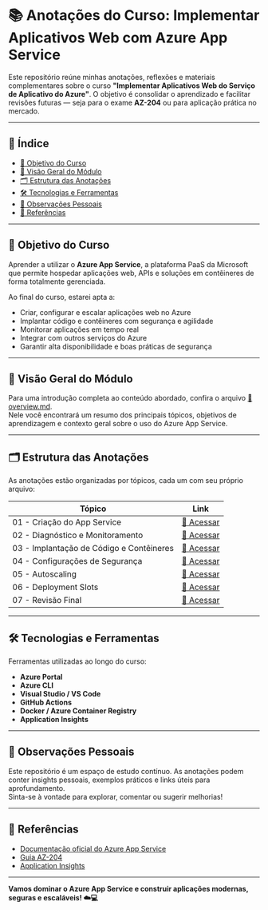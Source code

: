 # 📚 Anotações do Curso: Implementar Aplicativos Web com Azure App Service

Este repositório reúne minhas anotações, reflexões e materiais complementares sobre o curso **"Implementar Aplicativos Web do Serviço de Aplicativo do Azure"**. O objetivo é consolidar o aprendizado e facilitar revisões futuras — seja para o exame **AZ-204** ou para aplicação prática no mercado.

---

## 🧭 Índice

- [🎯 Objetivo do Curso](#-objetivo-do-curso)
- [📄 Visão Geral do Módulo](#-visão-geral-do-módulo)
- [🗂 Estrutura das Anotações](#-estrutura-das-anotações)
- [🛠 Tecnologias e Ferramentas](#-tecnologias-e-ferramentas)
- [📌 Observações Pessoais](#-observações-pessoais)
- [📖 Referências](#-referências)

---

## 🎯 Objetivo do Curso

Aprender a utilizar o **Azure App Service**, a plataforma PaaS da Microsoft que permite hospedar aplicações web, APIs e soluções em contêineres de forma totalmente gerenciada.

Ao final do curso, estarei apta a:

- Criar, configurar e escalar aplicações web no Azure  
- Implantar código e contêineres com segurança e agilidade  
- Monitorar aplicações em tempo real  
- Integrar com outros serviços do Azure  
- Garantir alta disponibilidade e boas práticas de segurança

---

## 📄 Visão Geral do Módulo
Para uma introdução completa ao conteúdo abordado, confira o arquivo [📘 overview.md](modulo-01-desenvolver-solucoes/implementar-web-apps/overview.md).  
Nele você encontrará um resumo dos principais tópicos, objetivos de aprendizagem e contexto geral sobre o uso do Azure App Service.

---

## 🗂 Estrutura das Anotações

As anotações estão organizadas por tópicos, cada um com seu próprio arquivo:

| Tópico | Link |
|-------|------|
| 01 - Criação do App Service | [📁 Acessar](modulo-01-desenvolver-solucoes/implementar-web-apps/01-criacao-app-service/README.md) |
| 02 - Diagnóstico e Monitoramento | [📁 Acessar](modulo-01-desenvolver-solucoes/implementar-web-apps/02-diagnostico-monitoramento/README.md) |
| 03 - Implantação de Código e Contêineres | [📁 Acessar](modulo-01-desenvolver-solucoes/implementar-web-apps/03-implantacao-codigo-containers/README.md) |
| 04 - Configurações de Segurança | [📁 Acessar](modulo-01-desenvolver-solucoes/implementar-web-apps/04-configuracoes-seguranca/README.md) |
| 05 - Autoscaling | [📁 Acessar](modulo-01-desenvolver-solucoes/implementar-web-apps/05-autoscaling/README.md) |
| 06 - Deployment Slots | [📁 Acessar](modulo-01-desenvolver-solucoes/implementar-web-apps/06-deployment-slots/README.md) |
| 07 - Revisão Final | [📁 Acessar](modulo-01-desenvolver-solucoes/implementar-web-apps/07-resumo-final/README.md) |

---

## 🛠 Tecnologias e Ferramentas

Ferramentas utilizadas ao longo do curso:

- **Azure Portal**  
- **Azure CLI**  
- **Visual Studio / VS Code**  
- **GitHub Actions**  
- **Docker / Azure Container Registry**  
- **Application Insights**

---

## 📌 Observações Pessoais

Este repositório é um espaço de estudo contínuo. As anotações podem conter insights pessoais, exemplos práticos e links úteis para aprofundamento.  
Sinta-se à vontade para explorar, comentar ou sugerir melhorias!

---

## 📖 Referências

- [Documentação oficial do Azure App Service](https://learn.microsoft.com/pt-br/azure/app-service/)  
- [Guia AZ-204](https://learn.microsoft.com/pt-br/certifications/exams/az-204/)  
- [Application Insights](https://learn.microsoft.com/pt-br/azure/azure-monitor/app/app-insights-overview)

---

**Vamos dominar o Azure App Service e construir aplicações modernas, seguras e escaláveis! ☁️💻**
